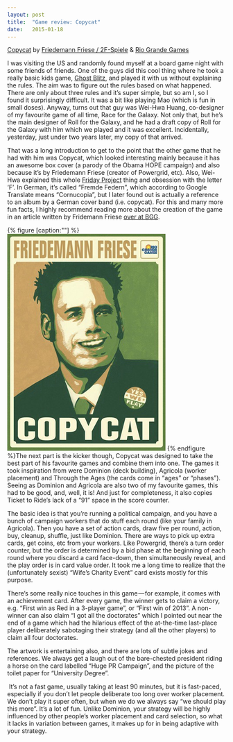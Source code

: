 ```yaml
---
layout:	post
title:	"Game review: Copycat"
date:	2015-01-18
---
```


  [Copycat](http://riograndegames.com/Game/429-Copy-Cat) by [Friedemann Friese / 2F-Spiele](http://www.2f-spiele.de/index_eng.htm) & [Rio Grande Games](http://riograndegames.com/)  
  
I was visiting the US and randomly found myself at a board game night with some friends of friends. One of the guys did this cool thing where he took a really basic kids game, [Ghost Blitz](http://boardgamegeek.com/boardgame/83195/ghost-blitz), and played it with us without explaining the rules. The aim was to figure out the rules based on what happened. There are only about three rules and it’s super simple, but so am I, so I found it surprisingly difficult. It was a bit like playing Mao (which is fun in small doses). Anyway, turns out that guy was Wei-Hwa Huang, co-designer of my favourite game of all time, Race for the Galaxy. Not only that, but he’s the main designer of Roll for the Galaxy, and he had a draft copy of Roll for the Galaxy with him which we played and it was excellent. Incidentally, yesterday, just under two years later, my copy of that arrived.  
  
That was a long introduction to get to the point that the other game that he had with him was Copycat, which looked interesting mainly because it has an awesome box cover (a parody of the Obama HOPE campaign) and also because it’s by Friedemann Friese (creator of Powergrid, etc). Also, Wei-Hwa explained this whole [Friday Project](http://www.boardgamegeek.com/boardgamefamily/9766/freitag-project) thing and obsession with the letter ‘F’. In German, it’s called “Fremde Federn”, which according to Google Translate means “Cornucopia”, but I later found out is actually a reference to an album by a German cover band (i.e. copycat). For this and many more fun facts, I highly recommend reading more about the creation of the game in an article written by Fridemann Friese [over at BGG](http://www.boardgamegeek.com/blogpost/16052/designer-diary-copycat-or-how-design-broken-game).

{% figure [caption:""] %}
![](/assets/img/0*4Gn9A1gMtKRNyg_-.jpg)
{% endfigure %}The next part is the kicker though, Copycat was designed to take the best part of his favourite games and combine them into one. The games it took inspiration from were Dominion (deck building), Agricola (worker placement) and Through the Ages (the cards come in “ages” or “phases”). Seeing as Dominion and Agricola are also two of my favourite games, this had to be good, and, well, it is! And just for completeness, it also copies Ticket to Ride’s lack of a “91” space in the score counter.  
  
The basic idea is that you’re running a political campaign, and you have a bunch of campaign workers that do stuff each round (like your family in Agricola). Then you have a set of action cards, draw five per round, action, buy, cleanup, shuffle, just like Dominion. There are ways to pick up extra cards, get coins, etc from your workers. Like Powergrid, there’s a turn order counter, but the order is determined by a bid phase at the beginning of each round where you discard a card face-down, then simultaneously reveal, and the play order is in card value order. It took me a long time to realize that the (unfortunately sexist) “Wife’s Charity Event” card exists mostly for this purpose.  
  
There’s some really nice touches in this game — for example, it comes with an achievement card. After every game, the winner gets to claim a victory, e.g. “First win as Red in a 3-player game”, or “First win of 2013”. A non-winner can also claim “I got all the doctorates” which I pointed out near the end of a game which had the hilarious effect of the at-the-time last-place player deliberately sabotaging their strategy (and all the other players) to claim all four doctorates.  
  
The artwork is entertaining also, and there are lots of subtle jokes and references. We always get a laugh out of the bare-chested president riding a horse on the card labelled “Huge PR Campaign”, and the picture of the toilet paper for “University Degree”.  
  
 It’s not a fast game, usually taking at least 90 minutes, but it is fast-paced, especially if you don’t let people deliberate too long over worker placement. We don’t play it super often, but when we do we always say “we should play this more”. It’s a lot of fun. Unlike Dominion, your strategy will be highly influenced by other people’s worker placement and card selection, so what it lacks in variation between games, it makes up for in being adaptive with your strategy.

  